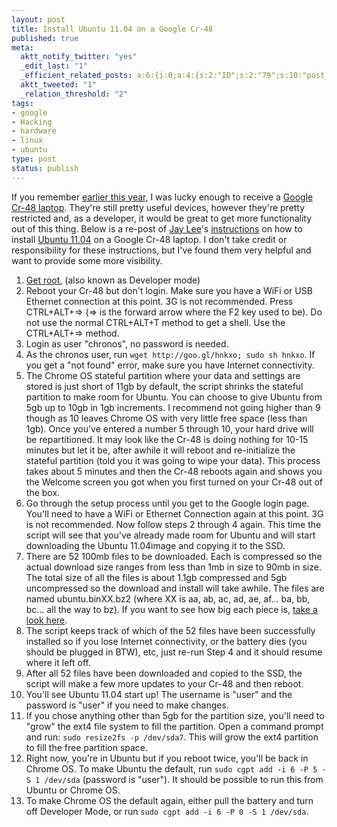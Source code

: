 ```yaml
--- 
layout: post
title: Install Ubuntu 11.04 on a Google Cr-48
published: true
meta: 
  aktt_notify_twitter: "yes"
  _edit_last: "1"
  _efficient_related_posts: a:6:{i:0;a:4:{s:2:"ID";s:2:"79";s:10:"post_title";s:52:"Connect Your Google Cr-48 Laptop to PAL2.0 at Purdue";s:7:"matches";s:1:"3";s:9:"permalink";s:84:"http://mbmccormick.com/2011/02/connect-your-google-cr-48-laptop-to-pal2-0-at-purdue/";}i:1;a:4:{s:2:"ID";s:3:"158";s:10:"post_title";s:35:"Install Windows 8 on a Google Cr-48";s:7:"matches";s:1:"2";s:9:"permalink";s:67:"http://mbmccormick.com/2011/09/install-windows-8-on-a-google-cr-48/";}i:2;a:4:{s:2:"ID";s:2:"58";s:10:"post_title";s:46:"Fix VirtualBox Guest Additions in Ubuntu 10.10";s:7:"matches";s:1:"2";s:9:"permalink";s:78:"http://mbmccormick.com/2010/10/fix-virtualbox-guest-additions-in-ubuntu-10-10/";}i:3;a:4:{s:2:"ID";s:2:"46";s:10:"post_title";s:56:"Install Hamachi VPN on the PogoPlug USB Device (Updated)";s:7:"matches";s:1:"2";s:9:"permalink";s:86:"http://mbmccormick.com/2010/09/install-hamachi-vpn-on-the-pogoplug-usb-device-updated/";}i:4;a:4:{s:2:"ID";s:2:"39";s:10:"post_title";s:46:"Install Hamachi VPN on the PogoPlug USB Device";s:7:"matches";s:1:"2";s:9:"permalink";s:78:"http://mbmccormick.com/2010/07/install-hamachi-vpn-on-the-pogoplug-usb-device/";}i:5;a:4:{s:2:"ID";s:2:"26";s:10:"post_title";s:35:"Android 2.2 Froyo on Motorola Droid";s:7:"matches";s:1:"2";s:9:"permalink";s:71:"http://mbmccormick.com/2010/06/android-2-2-aka-froyo-on-motorola-droid/";}}
  aktt_tweeted: "1"
  _relation_threshold: "2"
tags: 
- google
- Hacking
- hardware
- linux
- ubuntu
type: post
status: publish
---
```

If you remember <a href="http://mbmccormick.com/2011/02/connect-your-google-cr-48-laptop-to-pal2-0-at-purdue/" target="_blank">earlier this year</a>, I was lucky enough to receive a <a href="http://www.google.com/chromebook/" target="_blank">Google Cr-48 laptop</a>. They're still pretty useful devices, however they're pretty restricted and, as a developer, it would be great to get more functionality out of this thing. Below is a re-post of <a href="http://www.blogger.com/profile/00619758583418639317" target="_blank">Jay Lee</a>'s <a href="http://chromeos-cr48.blogspot.com/2011/04/ubuntu-1104-for-cr-48-is-ready.html" target="_blank">instructions</a> on how to install <a href="http://www.ubuntu.com/" target="_blank">Ubuntu 11.04</a> on a Google Cr-48 laptop. I don't take credit or responsibility for these instructions, but I've found them very helpful and want to provide some more visibility.
<ol>
	<li><a href="http://chromeos-cr48.blogspot.com/2010/12/rooting-jailbreaking-your-new-google.html" target="_blank">Get root.</a> (also known as Developer mode)</li>
	<li>Reboot your Cr-48 but don't login. Make sure you have a WiFi or USB Ethernet connection at this point. 3G is not recommended. Press CTRL+ALT+=&gt; (=&gt; is the forward arrow where the F2 key used to be). Do not use the normal CTRL+ALT+T method to get a shell. Use the CTRL+ALT+=&gt; method.</li>
	<li>Login as user "chronos", no password is needed.</li>
	<li>As the chronos user, run <code>wget http://goo.gl/hnkxo; sudo sh hnkxo</code>. If you get a "not found" error, make sure you have Internet connectivity.</li>
	<li>The Chrome OS stateful partition where your data and settings are stored is just short of 11gb by default, the script shrinks the stateful partition to make room for Ubuntu. You can choose to give Ubuntu from 5gb up to 10gb in 1gb increments. I recommend not going higher than 9 though as 10 leaves Chrome OS with very little free space (less than 1gb). Once you've entered a number 5 through 10, your hard drive will be repartitioned. It may look like the Cr-48 is doing nothing for 10-15 minutes but let it be, after awhile it will reboot and re-initialize the stateful partition (told you it was going to wipe your data). This process takes about 5 minutes and then the Cr-48 reboots again and shows you the Welcome screen you got when you first turned on your Cr-48 out of the box.</li>
	<li>Go through the setup process until you get to the Google login page. You'll need to have a WiFi or Ethernet Connection again at this point. 3G is not recommended. Now follow steps 2 through 4 again. This time the script will see that you've already made room for Ubuntu and will start downloading the Ubuntu 11.04image and copying it to the SSD.</li>
	<li>There are 52 100mb files to be downloaded. Each is compressed so the actual download size ranges from less than 1mb in size to 90mb in size. The total size of all the files is about 1.1gb compressed and 5gb uncompressed so the download and install will take awhile. The files are named ubuntu.binXX.bz2 (where XX is aa, ab, ac, ad, ae, af... ba, bb, bc... all the way to bz). If you want to see how big each piece is, <a href="http://code.google.com/p/cr-48-ubuntu/downloads/list">take a look here</a>.</li>
	<li>The script keeps track of which of the 52 files have been successfully installed so if you lose Internet connectivity, or the battery dies (you should be plugged in BTW), etc, just re-run Step 4 and it should resume where it left off.</li>
	<li>After all 52 files have been downloaded and copied to the SSD, the script will make a few more updates to your Cr-48 and then reboot.</li>
	<li>You'll see Ubuntu 11.04 start up! The username is "user" and the password is "user" if you need to make changes.</li>
	<li>If you chose anything other than 5gb for the partition size, you'll need to "grow" the ext4 file system to fill the partition. Open a command prompt and run: <code>sudo resize2fs -p /dev/sda7</code>. This will grow the ext4 partition to fill the free partition space.</li>
	<li>Right now, you're in Ubuntu but if you reboot twice, you'll be back in Chrome OS. To make Ubuntu the default, run <code>sudo cgpt add -i 6 -P 5 -S 1 /dev/sda</code> (password is "user"). It should be possible to run this from Ubuntu or Chrome OS.</li>
	<li>To make Chrome OS the default again, either pull the battery and turn off Developer Mode, or run <code>sudo cgpt add -i 6 -P 0 -S 1 /dev/sda</code>.</li>
</ol>

